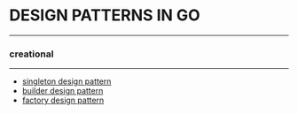 # DESIGN PATTERNS IN GO
-------

### creational
-----
  * [singleton design pattern](./app/creational/singleton)
  * [builder design pattern](./app/creational/builder)
  * [factory design pattern](./app/creational/factory)

